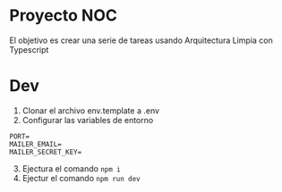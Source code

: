 # Proyecto NOC

El objetivo es crear una serie de tareas usando Arquitectura Limpia con Typescript

# Dev
1. Clonar el archivo env.template a .env
2. Configurar las variables de entorno

```
PORT=
MAILER_EMAIL=
MAILER_SECRET_KEY=
```
3. Ejectura el comando ``` npm i ```
4. Ejectur el comando ``` npm run dev ```